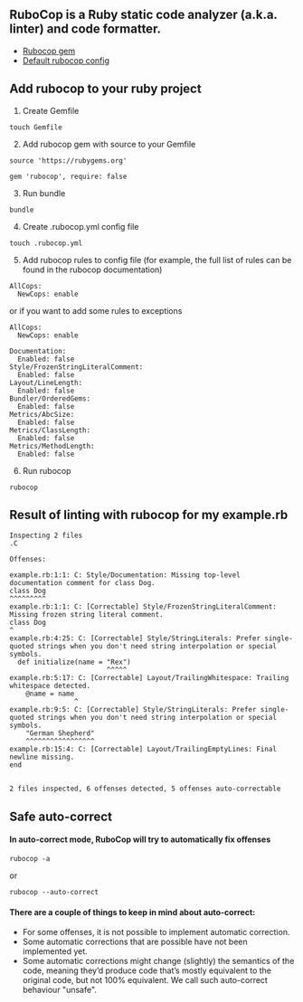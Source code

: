 ## RuboCop is a Ruby static code analyzer (a.k.a. linter) and code formatter.

* [Rubocop gem](https://github.com/rubocop/rubocop)
* [Default rubocop config](https://github.com/rubocop/rubocop/blob/master/config/default.yml)

## Add rubocop to your ruby project

1. Create Gemfile
```
touch Gemfile
```
2. Add rubocop gem with source to your Gemfile
```
source 'https://rubygems.org'

gem 'rubocop', require: false
```
3. Run bundle
```
bundle
```
4. Create .rubocop.yml config file
```
touch .rubocop.yml
```
5. Add rubocop rules to config file (for example, the full list of rules can be found in the rubocop documentation)
```
AllCops:
  NewCops: enable
```
or if you want to add some rules to exceptions
```
AllCops:
  NewCops: enable

Documentation:
  Enabled: false
Style/FrozenStringLiteralComment:
  Enabled: false
Layout/LineLength:
  Enabled: false
Bundler/OrderedGems:
  Enabled: false
Metrics/AbcSize:
  Enabled: false
Metrics/ClassLength:
  Enabled: false
Metrics/MethodLength:
  Enabled: false
```
6. Run rubocop
```
rubocop
```

## Result of linting with rubocop for my example.rb

```
Inspecting 2 files
.C

Offenses:

example.rb:1:1: C: Style/Documentation: Missing top-level documentation comment for class Dog.
class Dog
^^^^^^^^^
example.rb:1:1: C: [Correctable] Style/FrozenStringLiteralComment: Missing frozen string literal comment.
class Dog
^
example.rb:4:25: C: [Correctable] Style/StringLiterals: Prefer single-quoted strings when you don't need string interpolation or special symbols.
  def initialize(name = "Rex")
                        ^^^^^
example.rb:5:17: C: [Correctable] Layout/TrailingWhitespace: Trailing whitespace detected.
    @name = name 
                ^
example.rb:9:5: C: [Correctable] Style/StringLiterals: Prefer single-quoted strings when you don't need string interpolation or special symbols.
    "German Shepherd"
    ^^^^^^^^^^^^^^^^^
example.rb:15:4: C: [Correctable] Layout/TrailingEmptyLines: Final newline missing.
end
   

2 files inspected, 6 offenses detected, 5 offenses auto-correctable
```

## Safe auto-correct
#### In auto-correct mode, RuboCop will try to automatically fix offenses

```
rubocop -a
```
or
```
rubocop --auto-correct
```

#### There are a couple of things to keep in mind about auto-correct:

* For some offenses, it is not possible to implement automatic correction.
* Some automatic corrections that are possible have not been implemented yet.
* Some automatic corrections might change (slightly) the semantics of the code, meaning they’d produce code that’s mostly equivalent to the original code, but not 100% equivalent. We call such auto-correct behaviour "unsafe".

